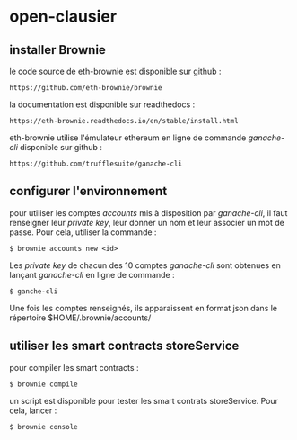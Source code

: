 # open-clausier

## installer Brownie

le code source de eth-brownie est disponible sur github :

	https://github.com/eth-brownie/brownie

la documentation est disponible sur readthedocs :

	https://eth-brownie.readthedocs.io/en/stable/install.html

eth-brownie utilise l'émulateur ethereum en ligne de commande *ganache-cli* disponible sur github :

	https://github.com/trufflesuite/ganache-cli

## configurer l'environnement

pour utiliser les comptes *accounts* mis à disposition par *ganache-cli*, il faut renseigner leur *private key*, leur donner un nom et leur associer un mot de passe. Pour cela, utiliser la commande :

	$ brownie accounts new <id>

Les *private key* de chacun des 10 comptes *ganache-cli* sont obtenues en lançant *ganache-cli* en ligne de commande :

	$ ganche-cli

Une fois les comptes renseignés, ils apparaissent en format json dans le répertoire $HOME/.brownie/accounts/



## utiliser les smart contracts storeService

pour compiler les smart contracts :

	$ brownie compile

un script est disponible pour tester les smart contrats storeService. Pour cela, lancer :

	$ brownie console


